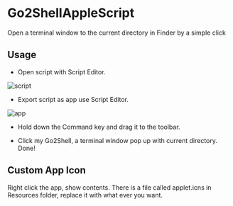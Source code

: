 # Go2ShellAppleScript
Open a terminal window to the current directory in Finder by a simple click

## Usage 

- Open script with Script Editor.

![script](https://github.com/wonderyue/Go2ShellAppleScript/raw/master/script.png)
	
- Export script as app use Script Editor. 

![app](https://github.com/wonderyue/Go2ShellAppleScript/raw/master/app.png)

- Hold down the Command key and drag it to the toolbar.

- Click my Go2Shell, a terminal window pop up with current directory. Done!

## Custom App Icon

Right click the app, show contents. There is a file called applet.icns in Resources folder, replace it with what ever you want.